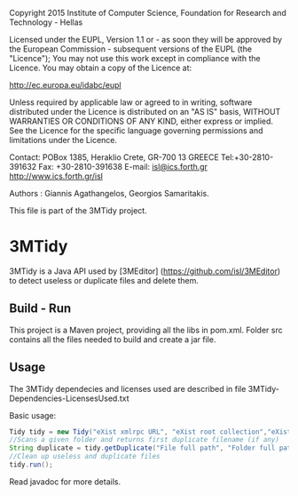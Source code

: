 Copyright 2015 Institute of Computer Science,
Foundation for Research and Technology - Hellas

Licensed under the EUPL, Version 1.1 or - as soon they will be approved
by the European Commission - subsequent versions of the EUPL (the "Licence");
You may not use this work except in compliance with the Licence.
You may obtain a copy of the Licence at:

http://ec.europa.eu/idabc/eupl

Unless required by applicable law or agreed to in writing, software distributed
under the Licence is distributed on an "AS IS" basis,
WITHOUT WARRANTIES OR CONDITIONS OF ANY KIND, either express or implied.
See the Licence for the specific language governing permissions and limitations
under the Licence.

Contact:  POBox 1385, Heraklio Crete, GR-700 13 GREECE
Tel:+30-2810-391632
Fax: +30-2810-391638
E-mail: isl@ics.forth.gr
http://www.ics.forth.gr/isl

Authors :  Giannis Agathangelos, Georgios Samaritakis.

This file is part of the 3MTidy project.

3MTidy
======

3MTidy is a Java API used by [3MEditor] (https://github.com/isl/3MEditor) to detect useless or duplicate files and delete them.

## Build - Run
This project is a Maven project, providing all the libs in pom.xml.
Folder src contains all the files needed to build and create a jar file.

## Usage
The 3MTidy dependecies and licenses used are described in file 3MTidy-Dependencies-LicensesUsed.txt 

Basic usage:
```java
Tidy tidy = new Tidy("eXist xmlrpc URL", "eXist root collection","eXist x3ml collection", "eXist username", "eXist password", "server upload path");
//Scans a given folder and returns first duplicate filename (if any)
String duplicate = tidy.getDuplicate("File full path", "Folder full path");
//Clean up useless and duplicate files
tidy.run();

```

Read javadoc for more details.



